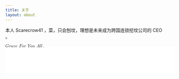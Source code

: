 ```yaml
---
title: 关于
layout: about
---
```

本人 Scarecrow41 ，菜，只会刨坟，理想是未来成为跨国连锁挖坟公司的 CEO 。   </br>

<math xmlns="http://www.w3.org/1998/Math/MathML">
  <mrow class="MJX-TeXAtom-ORD">
    <mi class="MJX-tex-caligraphic" mathvariant="script">G</mi>
    <mi class="MJX-tex-caligraphic" mathvariant="script">r</mi>
    <mi class="MJX-tex-caligraphic" mathvariant="script">a</mi>
    <mi class="MJX-tex-caligraphic" mathvariant="script">v</mi>
    <mi class="MJX-tex-caligraphic" mathvariant="script">e</mi>
    <mtext class="MJX-tex-caligraphic" mathvariant="script">&#xA0;</mtext>
    <mi class="MJX-tex-caligraphic" mathvariant="script">F</mi>
    <mi class="MJX-tex-caligraphic" mathvariant="script">o</mi>
    <mi class="MJX-tex-caligraphic" mathvariant="script">r</mi>
    <mtext class="MJX-tex-caligraphic" mathvariant="script">&#xA0;</mtext>
    <mi class="MJX-tex-caligraphic" mathvariant="script">Y</mi>
    <mi class="MJX-tex-caligraphic" mathvariant="script">o</mi>
    <mi class="MJX-tex-caligraphic" mathvariant="script">u</mi>
    <mtext class="MJX-tex-caligraphic" mathvariant="script">&#xA0;</mtext>
    <mi class="MJX-tex-caligraphic" mathvariant="script">A</mi>
    <mi class="MJX-tex-caligraphic" mathvariant="script">l</mi>
    <mi class="MJX-tex-caligraphic" mathvariant="script">l</mi>
    <mo class="MJX-tex-caligraphic" mathvariant="script">.</mo>
  </mrow>
</math>

</br>

<iframe frameborder="no" border="0" marginwidth="0" marginheight="0" width=530 height=86 src="//music.163.com/outchain/player?type=2&id=16686599&auto=1&height=66"></iframe>